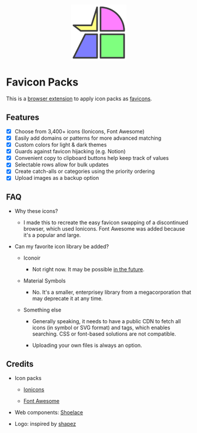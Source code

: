 <p align="center">
  <img
    height="30%"
    width="30%"
    src="img/logo.svg"
    alt="Favicon Packs logo"
    title="Favicon Packs logo"
  />
</p>

# Favicon Packs

This is a [browser extension](https://en.wikipedia.org/wiki/Browser_extension) to apply icon packs as [favicons](https://en.wikipedia.org/wiki/Favicon).

## Features

- [x] Choose from 3,400+ icons (Ionicons, Font Awesome)
- [x] Easily add domains or patterns for more advanced matching
- [x] Custom colors for light & dark themes
- [x] Guards against favicon hijacking (e.g. Notion)
- [x] Convenient copy to clipboard buttons help keep track of values
- [x] Selectable rows allow for bulk updates
- [x] Create catch-alls or categories using the priority ordering
- [x] Upload images as a backup option

## FAQ

- Why these icons?

  - I made this to recreate the easy favicon swapping of a discontinued browser, which used Ionicons. Font Awesome was added because it's a popular and large.

- Can my favorite icon library be added?

  - Iconoir

    - Not right now. It may be possible [in the future](https://github.com/iconoir-icons/iconoir/issues/398).

  - Material Symbols

    - No. It's a smaller, enterprisey library from a megacorporation that may deprecate it at any time.

  - Something else

    - Generally speaking, it needs to have a public CDN to fetch all icons (in symbol or SVG format) and tags, which enables searching. CSS or font-based solutions are not compatible.

    - Uploading your own files is always an option.

## Credits

- Icon packs

  - [Ionicons](https://ionic.io/ionicons)

  - [Font Awesome](https://fontawesome.com/s)

- Web components: [Shoelace](https://shoelace.style/)

- Logo: inspired by [shapez](https://shapez.io/)
